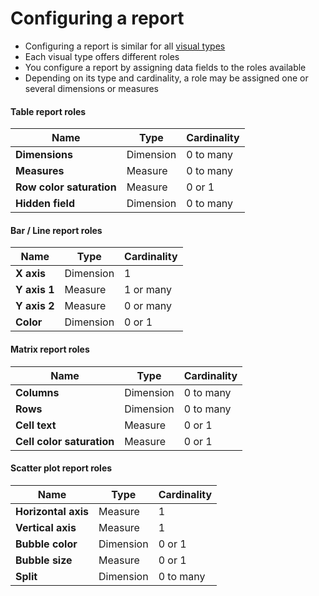 # Configuring a report

* Configuring a report is similar for all [visual types](../choosing-a-visual-type.md)
* Each visual type offers different roles
* You configure a report by assigning data fields to the roles available
* Depending on its type and cardinality, a role may be assigned one or several dimensions or measures



#### Table report roles

| Name                     | Type      | Cardinality |
| ------------------------ | --------- | ----------- |
| **Dimensions**           | Dimension | 0 to many   |
| **Measures**             | Measure   | 0 to many   |
| **Row color saturation** | Measure   | 0 or 1      |
| **Hidden field**         | Dimension | 0 to many   |

####

#### Bar / Line report roles

| Name         | Type      | Cardinality |
| ------------ | --------- | ----------- |
| **X axis**   | Dimension | 1           |
| **Y axis 1** | Measure   | 1 or many   |
| **Y axis 2** | Measure   | 0 or many   |
| **Color**    | Dimension | 0 or 1      |

####

#### Matrix report roles

| Name                      | Type      | Cardinality |
| ------------------------- | --------- | ----------- |
| **Columns**               | Dimension | 0 to many   |
| **Rows**                  | Dimension | 0 to many   |
| **Cell text**             | Measure   | 0 or 1      |
| **Cell color saturation** | Measure   | 0 or 1      |

####

#### Scatter plot report roles

| Name                | Type      | Cardinality |
| ------------------- | --------- | ----------- |
| **Horizontal axis** | Measure   | 1           |
| **Vertical axis**   | Measure   | 1           |
| **Bubble color**    | Dimension | 0 or 1      |
| **Bubble size**     | Measure   | 0 or 1      |
| **Split**           | Dimension | 0 to many   |
